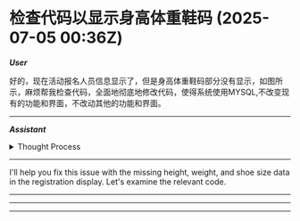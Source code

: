 <!-- Generated by SpecStory -->

# 检查代码以显示身高体重鞋码 (2025-07-05 00:36Z)

_**User**_

好的，现在活动报名人员信息显示了，但是身高体重鞋码部分没有显示，如图所示，麻烦帮我检查代码，全面地彻底地修改代码，使得系统使用MYSQL,不改变现有的功能和界面，不改动其他的功能和界面。

---

_**Assistant**_

<think><details><summary>Thought Process</summary>This issue seems to be about displaying participant information for an event registration system. According to the screenshot, some information is missing - specifically height (cm), weight (kg), and shoe size are not being displayed properly.

The user is asking me to:
1. Check the code
2. Modify the code to make sure the system uses MySQL
3. Ensure the height, weight, and shoe size are properly displayed
4. Not change any existing functionality and interface

From the project layout, I can see this is a full-stack application with:
- A Flask backend (in `/backend`)
- A Vue.js frontend (in `/frontend`)

The git status shows that there are many modified files, and there are some new files related to MySQL:
- `backend/db_connection.py`
- `backend/models_pymysql.py`
- `backend/models_pymysql_bak.py`
- `backend/sql/`

The branch name is `mysql1`, which suggests they're in the process of migrating to MySQL.

Let me first look at the Vue component that's likely displaying this registration information, which would be in the frontend. Then I'll check the backend APIs that provide this data.

Let me examine the relevant files:
1. First, I need to find the Vue component that displays the registration list (likely in `/frontend/src/views/`)
2. Then check the API routes in the backend (likely in `/backend/routes/`)
3. Finally, check the data models (in `/backend/models*.py`)</details></think>

---

I'll help you fix this issue with the missing height, weight, and shoe size data in the registration display. Let's examine the relevant code.

---



---



---

